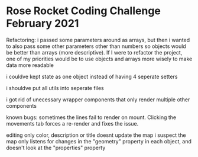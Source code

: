 # Rose Rocket Coding Challenge February 2021

Refactoring: i passed some parameters around as arrays, but then i wanted to also pass
some other parameters other than numbers so objects would be better than arrays (more descriptive). If I were to refactor the project, one of my priorities would be to use objects and arrays more wisely to make data more readable

i couldve kept state as one object instead of having 4 seperate setters

i shouldve put all utils into seperate files

i got rid of unecessary wrapper components that only render multiple other components

known bugs:
sometimes the lines fail to render on mount. Clicking the movements tab forces a re-render and fixes the issue.

editing only color, description or title doesnt update the map
i suspect the map only listens for changes in the "geometry" property in each object, and doesn't look at the "properties" property